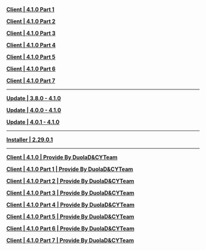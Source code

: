**[Client | 4.1.0 Part 1](https://autopatchhk.yuanshen.com/client_app/download/pc_zip/20230916101725_v2XCKuuvzCVh3BdI/GenshinImpact_4.1.0.zip.001)**

**[Client | 4.1.0 Part 2](https://autopatchhk.yuanshen.com/client_app/download/pc_zip/20230916101725_v2XCKuuvzCVh3BdI/GenshinImpact_4.1.0.zip.002)**

**[Client | 4.1.0 Part 3](https://autopatchhk.yuanshen.com/client_app/download/pc_zip/20230916101725_v2XCKuuvzCVh3BdI/GenshinImpact_4.1.0.zip.003)**

**[Client | 4.1.0 Part 4](https://autopatchhk.yuanshen.com/client_app/download/pc_zip/20230916101725_v2XCKuuvzCVh3BdI/GenshinImpact_4.1.0.zip.004)**

**[Client | 4.1.0 Part 5](https://autopatchhk.yuanshen.com/client_app/download/pc_zip/20230916101725_v2XCKuuvzCVh3BdI/GenshinImpact_4.1.0.zip.005)**

**[Client | 4.1.0 Part 6](https://autopatchhk.yuanshen.com/client_app/download/pc_zip/20230916101725_v2XCKuuvzCVh3BdI/GenshinImpact_4.1.0.zip.006)**

**[Client | 4.1.0 Part 7](https://autopatchhk.yuanshen.com/client_app/download/pc_zip/20230916101725_v2XCKuuvzCVh3BdI/GenshinImpact_4.1.0.zip.007)**

---

**[Update | 3.8.0 - 4.1.0](https://autopatchhk.yuanshen.com/client_app/update/hk4e_global/10/game_3.8.0_4.1.0_hdiff_oC7ajt1xOVZnp54s.zip)**

**[Update | 4.0.0 - 4.1.0](https://autopatchhk.yuanshen.com/client_app/update/hk4e_global/10/game_4.0.0_4.1.0_hdiff_NHu1vzpoal6X54fQ.zip)**

**[Update | 4.0.1 - 4.1.0](https://autopatchhk.yuanshen.com/client_app/update/hk4e_global/10/game_4.0.1_4.1.0_hdiff_QSwRBvbj1gaAs7zG.zip)**

---

**[Installer | 2.29.0.1](https://download-porter.hoyoverse.com/download-porter/2023/09/20/GenshinImpact_install_20230908182428.exe)**

---

**[Client | 4.1.0 | Provide By DuolaD&CYTeam](https://7ww2hb-my.sharepoint.com/:u:/g/personal/duolad_cyteam_me/EdNr8Q0RLxBKgnL6fgWicBsB6a4bacav50yBWgGJmdA6gA?e=nsPaWw)**

**[Client | 4.1.0 Part 1 | Provide By DuolaD&CYTeam](https://7ww2hb-my.sharepoint.com/:u:/g/personal/duolad_cyteam_me/ETrkBqobmHJEnRQbPLMufnIBDG52QYJTqcqfGn6_KZmXqA?e=hHfNvi)**

**[Client | 4.1.0 Part 2 | Provide By DuolaD&CYTeam](https://7ww2hb-my.sharepoint.com/:u:/g/personal/duolad_cyteam_me/EeMdzjqIfkFGuv6WHoC3l8YB0DhKdxXtvQh9T0tMxzREQg?e=uhw1TZ)**

**[Client | 4.1.0 Part 3 | Provide By DuolaD&CYTeam](https://7ww2hb-my.sharepoint.com/:u:/g/personal/duolad_cyteam_me/EY9RxH4gw1VIlgpqBA_6xfgBarbHlK_miE1E5r5TRxxXrg?e=4ZeF5o)**

**[Client | 4.1.0 Part 4 | Provide By DuolaD&CYTeam](https://7ww2hb-my.sharepoint.com/:u:/g/personal/duolad_cyteam_me/EakwuArBC8JFix3cSCWfamUByEMe-RK6ki3eCmPhN2YSsQ?e=oDblxz)**

**[Client | 4.1.0 Part 5 | Provide By DuolaD&CYTeam](https://7ww2hb-my.sharepoint.com/:u:/g/personal/duolad_cyteam_me/EcKX8hT5rs1Eskn6PuMIVvoB-npZAmYoHbM2UeVpyqKjPQ?e=D4ypne)**

**[Client | 4.1.0 Part 6 | Provide By DuolaD&CYTeam](https://7ww2hb-my.sharepoint.com/:u:/g/personal/duolad_cyteam_me/EWoZYclEC0xIh18dIjlVQnsB0jZ8_O9bHsYiHgu6wE8N_g?e=d5JhKD)**

**[Client | 4.1.0 Part 7 | Provide By DuolaD&CYTeam](https://7ww2hb-my.sharepoint.com/:u:/g/personal/duolad_cyteam_me/EVI4xTG2755Jp0jWBQ4gurABF5-PYMIQLZtapzbvqiEX6Q?e=K6RGik)**